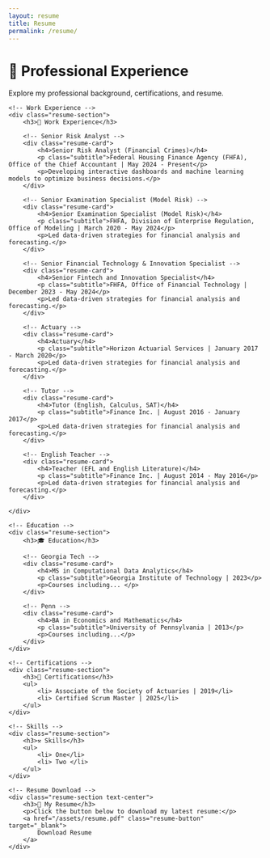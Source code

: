 ```yaml
---
layout: resume
title: Resume
permalink: /resume/
---
```


<div class="container">
    <h1 class="text-center">💼 Professional Experience</h1>
    <p class="text-center">Explore my professional background, certifications, and resume.</p>

    <!-- Work Experience -->
    <div class="resume-section">
        <h3>💼 Work Experience</h3>
		
		<!-- Senior Risk Analyst -->
        <div class="resume-card">
            <h4>Senior Risk Analyst (Financial Crimes)</h4>
            <p class="subtitle">Federal Housing Finance Agency (FHFA), Office of the Chief Accountant | May 2024 - Present</p>
            <p>Developing interactive dashboards and machine learning models to optimize business decisions.</p>
        </div>

		<!-- Senior Examination Specialist (Model Risk) -->
        <div class="resume-card">
            <h4>Senior Examination Specialist (Model Risk)</h4>
            <p class="subtitle">FHFA, Division of Enterprise Regulation, Office of Modeling | March 2020 - May 2024</p>
            <p>Led data-driven strategies for financial analysis and forecasting.</p>
        </div>
		
		<!-- Senior Financial Technology & Innovation Specialist -->
        <div class="resume-card">
            <h4>Senior Fintech and Innovation Specialist</h4>
            <p class="subtitle">FHFA, Office of Financial Technology | December 2023 - May 2024</p>
            <p>Led data-driven strategies for financial analysis and forecasting.</p>
        </div>
		
		<!-- Actuary -->
        <div class="resume-card">
            <h4>Actuary</h4>
            <p class="subtitle">Horizon Actuarial Services | January 2017 - March 2020</p>
            <p>Led data-driven strategies for financial analysis and forecasting.</p>
        </div>
		
		<!-- Tutor -->
        <div class="resume-card">
            <h4>Tutor (English, Calculus, SAT)</h4>
            <p class="subtitle">Finance Inc. | August 2016 - January 2017</p>
            <p>Led data-driven strategies for financial analysis and forecasting.</p>
        </div>
		
		<!-- English Teacher -->
        <div class="resume-card">
            <h4>Teacher (EFL and English Literature)</h4>
            <p class="subtitle">Finance Inc. | August 2014 - May 2016</p>
            <p>Led data-driven strategies for financial analysis and forecasting.</p>
        </div>
	
    </div>
	
	<!-- Education -->
	<div class="resume-section">
        <h3>🎓 Education</h3>
		
		<!-- Georgia Tech -->
        <div class="resume-card">
            <h4>MS in Computational Data Analytics</h4>
            <p class="subtitle">Georgia Institute of Technology | 2023</p>
            <p>Courses including... </p>
        </div>
		
		<!-- Penn -->
        <div class="resume-card">
            <h4>BA in Economics and Mathematics</h4>
            <p class="subtitle">University of Pennsylvania | 2013</p>
            <p>Courses including...</p>
        </div>
	</div>

    <!-- Certifications -->
    <div class="resume-section">
        <h3>📜 Certifications</h3>
        <ul>
            <li> Associate of the Society of Actuaries | 2019</li>
            <li> Certified Scrum Master | 2025</li>
        </ul>
    </div>
	
    <!-- Skills -->
    <div class="resume-section">
        <h3>⚒️ Skills</h3>
        <ul>
            <li> One</li>
            <li> Two </li>
        </ul>
    </div>

    <!-- Resume Download -->
    <div class="resume-section text-center">
        <h3>📄 My Resume</h3>
        <p>Click the button below to download my latest resume:</p>
        <a href="/assets/resume.pdf" class="resume-button" target="_blank">
            Download Resume
        </a>
    </div>
</div>